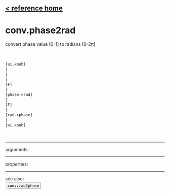 [< reference home](ceammc_lib.html)
---

# conv.phase2rad


convert phase value [0-1] to radians [0-2π]

```


[ui.knob]
|
|
|
[F]
|
[phase->rad]
|
[F]
|
[rad->phase]
|
[ui.knob]

            
```

---
arguments:


---
properties:


---
see also:<br>
[![conv.rad2phase](img/object_conv.rad2phase.png)](conv.rad2phase.html)
